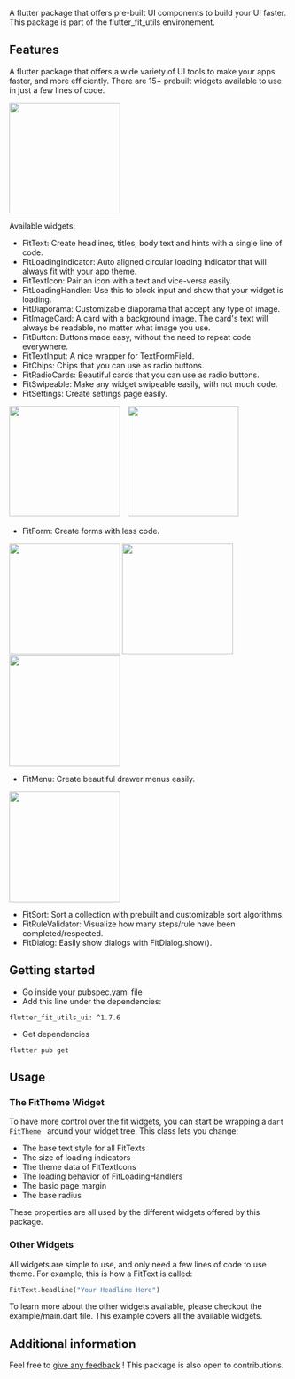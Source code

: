 A flutter package that offers pre-built UI components to build your UI faster. This package is part of the flutter_fit_utils environement.

## Features

A flutter package that offers a wide variety of UI tools to make your apps faster, and more efficiently. There are 15+ prebuilt widgets available to use in just a few lines of code.

<img src="https://github.com/s0punk/flutter_fit_utils_ui/assets/59456672/9660a4f5-2b01-4911-a6e1-aa4858094997" width="200" />

Available widgets:
- FitText: Create headlines, titles, body text and hints with a single line of code.
- FitLoadingIndicator: Auto aligned circular loading indicator that will always fit with your app theme.
- FitTextIcon: Pair an icon with a text and vice-versa easily.
- FitLoadingHandler: Use this to block input and show that your widget is loading.
- FitDiaporama: Customizable diaporama that accept any type of image.
- FitImageCard: A card with a background image. The card's text will always be readable, no matter what image you use.
- FitButton: Buttons made easy, without the need to repeat code everywhere.
- FitTextInput: A nice wrapper for TextFormField.
- FitChips: Chips that you can use as radio buttons.
- FitRadioCards: Beautiful cards that you can use as radio buttons.
- FitSwipeable: Make any widget swipeable easily, with not much code.
- FitSettings: Create settings page easily.

<img src="https://github.com/s0punk/flutter_fit_utils_ui/assets/59456672/441d2c7d-0248-4276-9267-5cc2ba136bc4" width="200"/>  <img src="https://github.com/s0punk/flutter_fit_utils_ui/assets/59456672/7a6b7023-b6a6-453b-a5f1-65c03b7f1f72" style="margin-left: 10px;" width="200"/>


- FitForm: Create forms with less code.

<img src="https://github.com/s0punk/flutter_fit_utils_ui/assets/59456672/62719e3d-acb0-49fb-8b93-3c8d7274ee3e" width="200"/> <img src="https://github.com/s0punk/flutter_fit_utils_ui/assets/59456672/eadf541c-cf2c-40f4-8ee3-38bf3f070c9c" width="200"/> <img src="https://github.com/s0punk/flutter_fit_utils_ui/assets/59456672/c90f666e-0580-4db3-8c89-df3f3bbf930d" width="200"/>

- FitMenu: Create beautiful drawer menus easily.
<img src="https://github.com/s0punk/flutter_fit_utils_ui/assets/59456672/393213c0-8925-4a68-a45d-5bdffa070aa4" width="200" />

- FitSort: Sort a collection with prebuilt and customizable sort algorithms.
- FitRuleValidator: Visualize how many steps/rule have been completed/respected.
- FitDialog: Easily show dialogs with FitDialog.show().

## Getting started

- Go inside your pubspec.yaml file
- Add this line under the dependencies:
```
flutter_fit_utils_ui: ^1.7.6
```
- Get dependencies
```
flutter pub get
```

## Usage

### The FitTheme Widget

To have more control over the fit widgets, you can start be wrapping a ```dart FitTheme ``` around your widget tree.
This class lets you change:
- The base text style for all FitTexts
- The size of loading indicators
- The theme data of FitTextIcons
- The loading behavior of FitLoadingHandlers
- The basic page margin
- The base radius

These properties are all used by the different widgets offered by this package.

### Other Widgets

All widgets are simple to use, and only need a few lines of code to use theme. For example, this is how a FitText is called:

```dart
FitText.headline("Your Headline Here")
```

To learn more about the other widgets available, please checkout the example/main.dart file. This example covers all the available widgets.

## Additional information

Feel free to [give any feedback](https://github.com/Vaistudio-dev/flutter_fit_utils_ui/issues) ! This package is also open to contributions.
